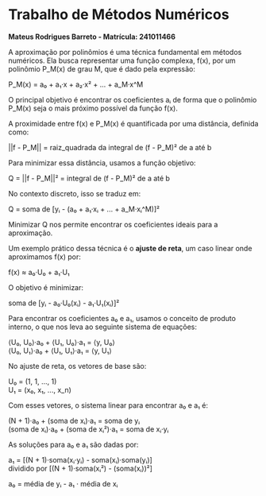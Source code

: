 # Trabalho de Métodos Numéricos  
**Mateus Rodrigues Barreto - Matrícula: 241011466**

A aproximação por polinômios é uma técnica fundamental em métodos numéricos. Ela busca representar uma função complexa, f(x), por um polinômio P_M(x) de grau M, que é dado pela expressão:

P_M(x) = a₀ + a₁·x + a₂·x² + ... + a_M·x^M

O principal objetivo é encontrar os coeficientes aᵢ de forma que o polinômio P_M(x) seja o mais próximo possível da função f(x).

A proximidade entre f(x) e P_M(x) é quantificada por uma distância, definida como:

||f - P_M|| = raiz_quadrada da integral de (f - P_M)² de a até b

Para minimizar essa distância, usamos a função objetivo:

Q = ||f - P_M||² = integral de (f - P_M)² de a até b

No contexto discreto, isso se traduz em:

Q = soma de [yᵢ - (a₀ + a₁·xᵢ + ... + a_M·xᵢ^M)]²

Minimizar Q nos permite encontrar os coeficientes ideais para a aproximação.

Um exemplo prático dessa técnica é o **ajuste de reta**, um caso linear onde aproximamos f(x) por:

f(x) ≈ a₀·U₀ + a₁·U₁

O objetivo é minimizar:

soma de [yᵢ - a₀·U₀(xᵢ) - a₁·U₁(xᵢ)]²

Para encontrar os coeficientes a₀ e a₁, usamos o conceito de produto interno, o que nos leva ao seguinte sistema de equações:

⟨U₀, U₀⟩·a₀ + ⟨U₁, U₀⟩·a₁ = ⟨y, U₀⟩  
⟨U₀, U₁⟩·a₀ + ⟨U₁, U₁⟩·a₁ = ⟨y, U₁⟩

No ajuste de reta, os vetores de base são:

U₀ = (1, 1, ..., 1)  
U₁ = (x₀, x₁, ..., x_n)

Com esses vetores, o sistema linear para encontrar a₀ e a₁ é:

(N + 1)·a₀ + (soma de xᵢ)·a₁ = soma de yᵢ  
(soma de xᵢ)·a₀ + (soma de xᵢ²)·a₁ = soma de xᵢ·yᵢ

As soluções para a₀ e a₁ são dadas por:

a₁ = [(N + 1)·soma(xᵢ·yᵢ) - soma(xᵢ)·soma(yᵢ)]  
      dividido por [(N + 1)·soma(xᵢ²) - (soma(xᵢ))²]

a₀ = média de yᵢ - a₁ · média de xᵢ